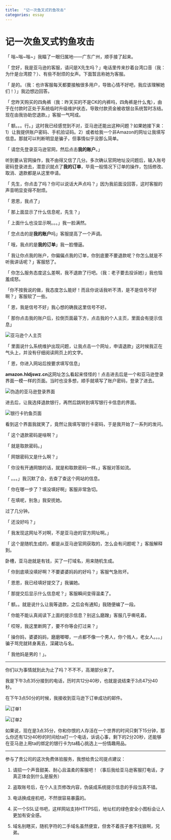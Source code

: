 ```yaml
---
title:  "记一次鱼叉式钓鱼攻击"
categories: essay
---
```


# 记一次鱼叉式钓鱼攻击

「 嗡~嗡~嗡~」我瞄了一眼归属地——广东广州，顺手接了起来。

「 您好，我是亚马逊的客服，请问是X先生吗？」电话里传来抄着台湾口音（我：为什是台湾腔？）、有些不耐烦的女声。下面暂且称她为客服。

「 是的。（我：也许客服每天都要接触很多用户，导致心情不好吧，我应该理解她们！）」我边想边回答。

「 您昨天购买的四角裤（我：昨天买的不是CK的内裤吗，四角裤是什么鬼），由于在付款时正处于系统临时升级维护状态，导致付款资金被收银台系统暂时冻结。现在由我协助您退款。」客服一气呵成。

「 额。。。行。」这时我已经感觉到不对，亚马逊还能出这种问题？如果她接下来：1）让我提供账户密码、手机验证码。2）或者给我一个非Amazon的网址让我填写信息。那就可以判断明显是骗子，但事情似乎没那么简单。

「 请您先登录亚马逊官网，然后点击**我的账户**。」

听到要从官网操作，我不由得又信了几分。多次确认官网地址没问题后，输入账号密码登录进去，潜意识就点了**我的订单**，毕竟一般情况下订单的操作，包括修改、取消、退款都是从这里申请。

「 先生，你点击了吗？你可以说话大声点吗？」因为我前面没回答，这时客服的声音明显变得不耐烦。

「 恩恩，我点了」

「 那上面显示了什么信息呢，先生？」

「 上面什么也没显示啊。。。」我一脸满然。

「 您点击的是**我的账户**吗」客服提高了一个声调。

「 哦，我点的是**我的订单**」我一脸懵逼。

「 我让你点我的账户，你偏偏点我的订单，你到底要不要退款呢？你怎么就是不听我讲话呢？」客服怒了。

「 你怎么服务态度这么差啊，我不退款了行吧。（我：老子要去投诉她）」我也恼羞成怒。

「你不按我说的做，我态度怎么能好！而且你说话我听不清，是不是信号不好啊？」客服软了一些。

「 恩，我是信号不好」我心想的确我这里信号不好。

「 那你点击我的账户后，拉倒页面最下方，点击我的个人主页，里面会有提示信息」

![亚马逊个人主页][1]

「 里面说什么系统维护出现问题，让我点击一个网址，申请退款」这时候我正在气头上，并没有仔细阅读网页上的文字。

「 恩，你进入网站后按要求填写信息」

**amazon.hldjswz.cn**这网址怎么看起来怪怪的！点击进去后是一个和亚马逊登录界面一模一样的页面。当时也没多想，顺手就填写了账户密码，登录了进去。

![伪造的亚马逊登录界面][2]

进去后，让我选择退款银行，再然后跳转到填写银行卡信息的界面。

![银行卡钓鱼页面][3]

看到这个界面我就笑了，竟然让我填写银行卡密码，于是我开始了一系列的发问。

「 这个退款密码是啥啊？」

「 就是取款密码。」

「 网银密码又是什么啊？」

「 你没有开通网银的话，就是和取款密码一样。」客服对答如流。

「 。。。」我沉默了会，去查了查这个网站的信息。

「 你在哪一步了？填没填好啊」客服非常急切。

「 在填呢，别急」我安抚她。

过了几分钟。

「 还没好吗？」

「 我发现这网址不对啊，不是亚马逊的官方网址啊。」

「 这个是随机生成的，都是从亚马逊官网获取的，怎么会有问题呢？」客服解释到。

卧槽，亚马逊就是有钱，买了一打域名，用来随机生成。

「 你到底填没填好啊？不要婆婆妈妈的好吗？」客服气急败坏。

「 恩恩，我已经填好提交了」我骗她。

「 那提交后显示什么信息呢？」客服瞬间变得温柔了。

「 额。。就是说什么让我等退款，之后会有通知」我随便编了一段。

「 你能不能认真阅读下上面的提示信息？别这么磨蹭」客服几乎嘶吼着。

「 哎呀，我这里断网了，要不你等会打过来？」

「 操你妈，婆婆妈妈，磨磨唧唧，一点都不像一个男人，你个贱人，老女人。。。」骗子骂完就转身离去，深藏功与名。

「 我他妈是男的！」。

---------------------------------------------------------

你们以为事情就到此为止了吗？不不不，高潮部分来了。

我是下午3点35分接到的电话，历时共12分40秒，也就是说结束于3点47分40秒。

在下午3点50分的时候，我接收到亚马逊下订单成功的邮件。

![订单1]({{site.cdn}}/images/order_one.jpg{{site.cache_version}})

![订单2]({{site.cdn}}/images/order_two.jpg{{site.cache_version}})

如果说，现在是3点35分，你和你恨的人存活在一个世界的时间只剩下15分钟，那么你还有12分40秒的时间给ta打一个电话，诉说心事，剩下的2分20秒，还能够在亚马逊上用ta的绑定的银行卡为ta精心挑选上一份情趣用品。

-----------------------------------------------------------

参与了贵公司的这次免费体验服务，我想给贵公司提点建议：

1. 请招一个声音甜美、耐心且温柔的客服吧！（事后我给亚马逊客服打电话，才真正体会到什么是服务）

2. 盗取账号后，在个人主页修改内容，伪装成系统提示信息的手段当真不错。

3. 电话换成座机吧，不然很容易暴露的。

4. 买一个SSL证书吧，这样网站支持HTTPS后，地址栏的绿色安全小图标会让人更加有安全感。

5. 域名别瞎买，随机字符的二手域名虽然便宜，但舍不着孩子套不找狼啊，兄弟。



[1]: {{site.cdn}}/images/personal_page.jpg{{site.cache_version}}
[2]: {{site.cdn}}/images/login.jpg{{site.cache_version}}
[3]: {{site.cdn}}/images/bank.jpg{{site.cache_version}}
